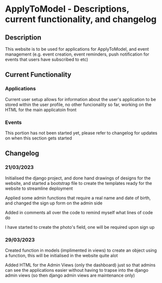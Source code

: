 # ApplyToModel - Descriptions, current functionality, and changelog 

## Description

This website is to be used for applications for ApplyToModel, and event management (e.g. event creation, event reminders, push notification for events that users have subscribed to etc)

## Current Functionality 

### Applications

Current user setup allows for information about the user's application to be stored within the user profile, no other funcionality so far, working on the HTML for the main applicatoin front

### Events

This portion has not been started yet, please refer to changelog for updates on when this section gets started

## Changelog 

### 21/03/2023

Initialised the django project, and done hand drawings of designs for the website, and started a bootstrap file to create the templates ready for the website to streamline deployment 

Applied some admin functions that require a real name and date of birth, and changed the sign up form on the admin side 

Added in comments all over the code to remind myself what lines of code do 

I have started to create the photo's field, one will be required upon sign up

### 29/03/2023

Created function in models (implimented in views) to create an object using a function, this will be initialised in the website quite alot

Added HTML for the Admin Views (only the dashboard) just so that admins can see the applications easier without having to trapse into the django admin views (so then django admin views are maintenance only)